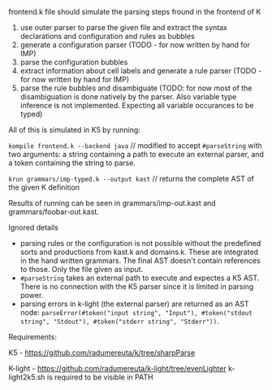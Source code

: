 frontend.k file should simulate the parsing steps fround in the frontend of K

1. use outer parser to parse the given file and extract the syntax declarations and configuration and rules as bubbles
2. generate a configuration parser (TODO - for now written by hand for IMP)
3. parse the configuration bubbles
4. extract information about cell labels and generate a rule parser (TODO - for now written by hand for IMP)
5. parse the rule bubbles and disambiguate (TODO: for now most of the disambiguation is done natively by the parser. Also variable type inference is not implemented. Expecting all variable occurances to be typed)

All of this is simulated in K5 by running:

`kompile frontend.k --backend java` // modified to accept `#parseString` with two arguments: a string containing a path to execute an external parser, and a token containing the string to parse.

`krun grammars/imp-typed.k --output kast` // returns the complete AST of the given K definition

Results of running can be seen in grammars/imp-out.kast and grammars/foobar-out.kast.

Ignored details

- parsing rules or the configuration is not possible without the predefined sorts and productions from kast.k and domains.k. These are integrated in the hand written grammars. The final AST doesn't contain references to those. Only the file given as input.
- `#parseString` takes an external path to execute and expectes a K5 AST. There is no connection with the K5 parser since it is limited in parsing power.
- parsing errors in k-light (the external parser) are returned as an AST node: `parseError(#token("input string", "Input"), #token("stdout string", "Stdout"), #token("stderr string", "Stderr"))`.

Requirements:

K5 - https://github.com/radumereuta/k/tree/sharpParse

K-light - https://github.com/radumereuta/k-light/tree/evenLighter
k-light2k5.sh is required to be visible in PATH

